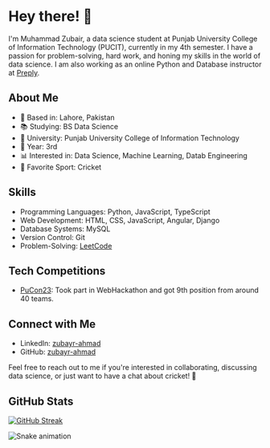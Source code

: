 
# Hey there! 👋

I'm Muhammad Zubair, a data science student at Punjab University College of Information Technology (PUCIT), currently in my 4th semester. I have a passion for problem-solving, hard work, and honing my skills in the world of data science. I am also working as an online Python and Database instructor at [Preply](https://preply.com/en/tutor/4006737).

## About Me

- 🌆 Based in: Lahore, Pakistan
- 📚 Studying: BS Data Science
- 🏢 University: Punjab University College of Information Technology
- 📅 Year: 3rd
- 📊 Interested in: Data Science, Machine Learning, Datab Engineering
- 🏏 Favorite Sport: Cricket

## Skills

- Programming Languages: Python, JavaScript, TypeScript
- Web Development: HTML, CSS, JavaScript, Angular, Django
- Database Systems: MySQL
- Version Control: Git
- Problem-Solving: [LeetCode](https://leetcode.com/zubayr_ahmad/)



## Tech Competitions

- [PuCon23](https://drive.google.com/file/d/1dHHUpovPXChr1MER_Cc7pqHXQUOpGkuU/view): Took part in WebHackathon and got 9th position from around 40 teams.

## Connect with Me

- LinkedIn: [zubayr-ahmad](https://www.linkedin.com/in/zubayr-ahmad)
- GitHub: [zubayr-ahmad](https://github.com/zubayr-ahmad)

Feel free to reach out to me if you're interested in collaborating, discussing data science, or just want to have a chat about cricket! 🏏  

## GitHub Stats
[![GitHub Streak](https://streak-stats.demolab.com?user=zubayr-ahmad&theme=dark)](https://git.io/streak-stats)

![Snake animation](https://github.com/zubayr-ahmad/zubayr-ahmad/blob/output/github-contribution-grid-snake.svg)
